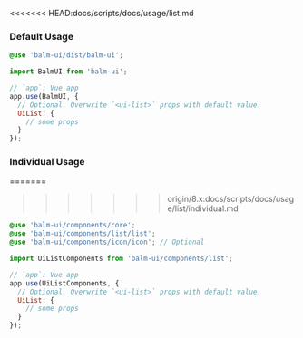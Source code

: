 <<<<<<< HEAD:docs/scripts/docs/usage/list.md
### Default Usage

```scss
@use 'balm-ui/dist/balm-ui';
```

```js
import BalmUI from 'balm-ui';

// `app`: Vue app
app.use(BalmUI, {
  // Optional. Overwrite `<ui-list>` props with default value.
  UiList: {
    // some props
  }
});
```

### Individual Usage

=======
>>>>>>> origin/8.x:docs/scripts/docs/usage/list/individual.md
```scss
@use 'balm-ui/components/core';
@use 'balm-ui/components/list/list';
@use 'balm-ui/components/icon/icon'; // Optional
```

```js
import UiListComponents from 'balm-ui/components/list';

// `app`: Vue app
app.use(UiListComponents, {
  // Optional. Overwrite `<ui-list>` props with default value.
  UiList: {
    // some props
  }
});
```

